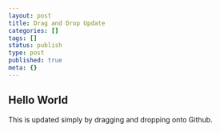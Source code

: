 ```yaml
---
layout: post
title: Drag and Drop Update
categories: []
tags: []
status: publish
type: post
published: true
meta: {}
---
```


## Hello World

This is updated simply by dragging and dropping onto Github. 
